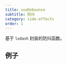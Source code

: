 ```yaml
---
title: useDebounce
subtitle: 防抖
category: side-effects
order: 1
---
```


基于 `lodash` 封装的防抖函数。

## 例子

<!-- ud-demo("基本用法", "传入一个值在n秒后返回值(如不传默认为1秒)", "demos/basic.tsx") -->

<!-- ud-demo("传入一个方法", "传入一个方法n秒后执行(如不传默认为1秒)", "demos/function.tsx") -->
